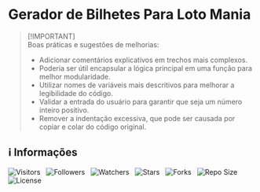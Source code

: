 <!-- Título -->
# Gerador de Bilhetes Para Loto Mania

> [!IMPORTANT]\
> Boas práticas e sugestões de melhorias:
>
> * Adicionar comentários explicativos em trechos mais complexos.
> * Poderia ser útil encapsular a lógica principal em uma função para melhor modularidade.
> * Utilizar nomes de variáveis mais descritivos para melhorar a legibilidade do código.
> * Validar a entrada do usuário para garantir que seja um número inteiro positivo.
> * Remover a indentação excessiva, que pode ser causada por copiar e colar do código original.

<!-- Informações -->
## &#8505; Informações

![Visitors](https://api.visitorbadge.io/api/visitors?path=Devsgeeknerd%2Fpro-lot-man-pro&label=Visitantes&labelColor=%23700070&labelStyle=none&countColor=%23000fff&style=plastic&color=%23ffffff "Total de Visitantes")
&nbsp;
![Followers](https://img.shields.io/github/followers/Devsgeeknerd?style=p&label=Seguidores&labelColor=800080&color=000fff "Total de Seguidores")
&nbsp;
![Watchers](https://img.shields.io/github/watchers/Devsgeeknerd/pro-lot-man-pro?style=p&label=Observadores&labelColor=800080&color=000fff "Total de Observadores")
&nbsp;
![Stars](https://img.shields.io/github/stars/Devsgeeknerd/pro-lot-man-pro?style=p&label=Estrelas&labelColor=800080&color=000fff "Total de Estrelas")
&nbsp;
![Forks](https://img.shields.io/github/forks/Devsgeeknerd/pro-lot-man-pro?style=p&label=Bifurcações&labelColor=800080&color=000fff "Total de Bifurcações")
&nbsp;
![Repo Size](https://img.shields.io/github/repo-size/Devsgeeknerd/pro-lot-man-pro?style=p&label=Tamanho&labelColor=800080&color=000fff "Tamanho do Repositório")
&nbsp;
![License](https://img.shields.io/github/license/Devsgeeknerd/pro-lot-man-pro?style=p&label=Licença&labelColor=800080&color=000fff "Licença do Repositório")
